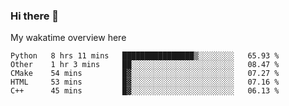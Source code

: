 ### Hi there 👋

<!--
**Jassy930/Jassy930** is a ✨ _special_ ✨ repository because its `README.md` (this file) appears on your GitHub profile.

Here are some ideas to get you started:

- 🔭 I’m currently working on ...
- 🌱 I’m currently learning ...
- 👯 I’m looking to collaborate on ...
- 🤔 I’m looking for help with ...
- 💬 Ask me about ...
- 📫 How to reach me: ...
- 😄 Pronouns: ...
- ⚡ Fun fact: ...
-->

My wakatime overview here
<!--START_SECTION:waka-->
```text
Python   8 hrs 11 mins   ████████████████▒░░░░░░░░   65.93 % 
Other    1 hr 3 mins     ██░░░░░░░░░░░░░░░░░░░░░░░   08.47 % 
CMake    54 mins         █▓░░░░░░░░░░░░░░░░░░░░░░░   07.27 % 
HTML     53 mins         █▓░░░░░░░░░░░░░░░░░░░░░░░   07.16 % 
C++      45 mins         █▓░░░░░░░░░░░░░░░░░░░░░░░   06.13 % 
```
<!--END_SECTION:waka-->

